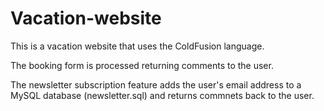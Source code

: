 # Vacation-website

This is a vacation website that uses the ColdFusion language. 

The booking form is processed returning comments to the user.

The newsletter subscription feature adds the user's email address to a MySQL database (newsletter.sql) and returns commnets back to the user.

